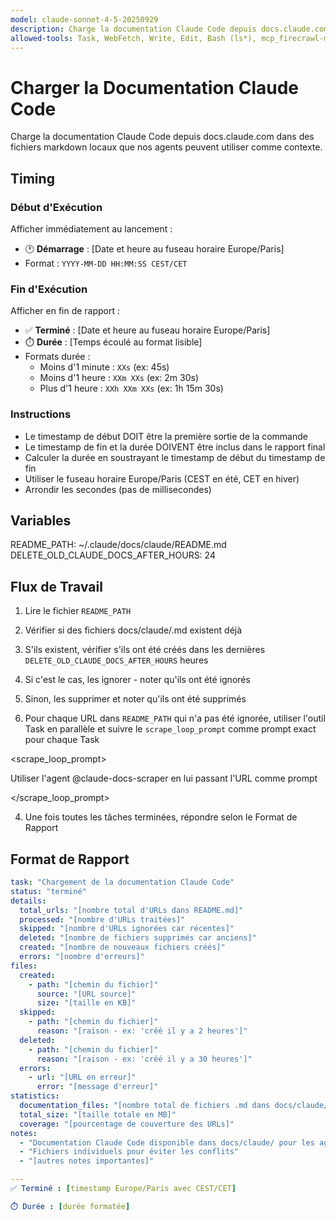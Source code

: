 ```yaml
---
model: claude-sonnet-4-5-20250929
description: Charge la documentation Claude Code depuis docs.claude.com dans des fichiers markdown locaux que nos agents peuvent utiliser comme contexte.
allowed-tools: Task, WebFetch, Write, Edit, Bash (ls*), mcp_firecrawl-mcp_firecrawl_scrape
---
```


# Charger la Documentation Claude Code

Charge la documentation Claude Code depuis docs.claude.com dans des fichiers markdown locaux que nos agents peuvent utiliser comme contexte.

## Timing

### Début d'Exécution
Afficher immédiatement au lancement :
- 🕐 **Démarrage** : [Date et heure au fuseau horaire Europe/Paris]
- Format : `YYYY-MM-DD HH:MM:SS CEST/CET`

### Fin d'Exécution
Afficher en fin de rapport :
- ✅ **Terminé** : [Date et heure au fuseau horaire Europe/Paris]
- ⏱️ **Durée** : [Temps écoulé au format lisible]
- Formats durée :
  - Moins d'1 minute : `XXs` (ex: 45s)
  - Moins d'1 heure : `XXm XXs` (ex: 2m 30s)
  - Plus d'1 heure : `XXh XXm XXs` (ex: 1h 15m 30s)

### Instructions
- Le timestamp de début DOIT être la première sortie de la commande
- Le timestamp de fin et la durée DOIVENT être inclus dans le rapport final
- Calculer la durée en soustrayant le timestamp de début du timestamp de fin
- Utiliser le fuseau horaire Europe/Paris (CEST en été, CET en hiver)
- Arrondir les secondes (pas de millisecondes)

## Variables

README_PATH: ~/.claude/docs/claude/README.md
DELETE_OLD_CLAUDE_DOCS_AFTER_HOURS: 24

## Flux de Travail

1. Lire le fichier `README_PATH`

2. Vérifier si des fichiers docs/claude/<nom-de-fichier>.md existent déjà

1. S'ils existent, vérifier s'ils ont été créés dans les dernières `DELETE_OLD_CLAUDE_DOCS_AFTER_HOURS` heures

2. Si c'est le cas, les ignorer - noter qu'ils ont été ignorés

3. Sinon, les supprimer et noter qu'ils ont été supprimés

3. Pour chaque URL dans `README_PATH` qui n'a pas été ignorée, utiliser l'outil Task en parallèle et suivre le `scrape_loop_prompt` comme prompt exact pour chaque Task

<scrape_loop_prompt>

Utiliser l'agent @claude-docs-scraper en lui passant l'URL comme prompt

</scrape_loop_prompt>

4. Une fois toutes les tâches terminées, répondre selon le Format de Rapport

## Format de Rapport

```yaml
task: "Chargement de la documentation Claude Code"
status: "terminé"
details:
  total_urls: "[nombre total d'URLs dans README.md]"
  processed: "[nombre d'URLs traitées]"
  skipped: "[nombre d'URLs ignorées car récentes]"
  deleted: "[nombre de fichiers supprimés car anciens]"
  created: "[nombre de nouveaux fichiers créés]"
  errors: "[nombre d'erreurs]"
files:
  created:
    - path: "[chemin du fichier]"
      source: "[URL source]"
      size: "[taille en KB]"
  skipped:
    - path: "[chemin du fichier]"
      reason: "[raison - ex: 'créé il y a 2 heures']"
  deleted:
    - path: "[chemin du fichier]"
      reason: "[raison - ex: 'créé il y a 30 heures']"
  errors:
    - url: "[URL en erreur]"
      error: "[message d'erreur]"
statistics:
  documentation_files: "[nombre total de fichiers .md dans docs/claude/]"
  total_size: "[taille totale en MB]"
  coverage: "[pourcentage de couverture des URLs]"
notes:
  - "Documentation Claude Code disponible dans docs/claude/ pour les agents"
  - "Fichiers individuels pour éviter les conflits"
  - "[autres notes importantes]"

---
✅ Terminé : [timestamp Europe/Paris avec CEST/CET]

⏱️ Durée : [durée formatée]
```
